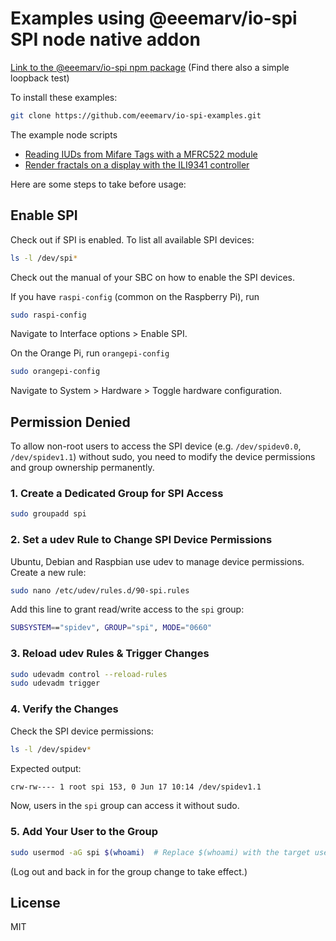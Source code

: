 # Examples using @eeemarv/io-spi SPI node native addon

[Link to the @eeemarv/io-spi npm package](https://www.npmjs.com/package/@eeemarv/io-spi) (Find there also a simple loopback test)

To install these examples:

```bash
git clone https://github.com/eeemarv/io-spi-examples.git
```

The example node scripts

* [Reading IUDs from Mifare Tags with a MFRC522 module](https://github.com/eeemarv/io-spi-examples/tree/main/mfrc522#readme)
* [Render fractals on a display with the ILI9341 controller](https://github.com/eeemarv/io-spi-examples/tree/main/ili9341#readme)

Here are some steps to take before usage:

## Enable SPI

Check out if SPI is enabled. To list all available SPI devices:

```bash
ls -l /dev/spi*
```

Check out the manual of your SBC on how to enable the SPI devices.

If you have `raspi-config` (common on the Raspberry Pi), run

```bash
sudo raspi-config
```

Navigate to Interface options > Enable SPI.

On the Orange Pi, run `orangepi-config`

```bash
sudo orangepi-config
```

Navigate to System  > Hardware > Toggle hardware configuration.

## Permission Denied

To allow non-root users to access the SPI device (e.g. `/dev/spidev0.0`, `/dev/spidev1.1`) without sudo, you need to modify the device permissions and group ownership permanently.

### 1. Create a Dedicated Group for SPI Access

```bash
sudo groupadd spi
```

### 2. Set a udev Rule to Change SPI Device Permissions

Ubuntu, Debian and Raspbian use udev to manage device permissions. Create a new rule:

```bash
sudo nano /etc/udev/rules.d/90-spi.rules
```

Add this line to grant read/write access to the `spi` group:

```bash
SUBSYSTEM=="spidev", GROUP="spi", MODE="0660"
```

### 3. Reload udev Rules & Trigger Changes

```bash
sudo udevadm control --reload-rules
sudo udevadm trigger
```

### 4. Verify the Changes

Check the SPI device permissions:

```bash
ls -l /dev/spidev*
```

Expected output:

```bash
crw-rw---- 1 root spi 153, 0 Jun 17 10:14 /dev/spidev1.1
```

Now, users in the `spi` group can access it without sudo.

### 5. Add Your User to the Group

```bash
sudo usermod -aG spi $(whoami)  # Replace $(whoami) with the target username
```

(Log out and back in for the group change to take effect.)

## License

MIT